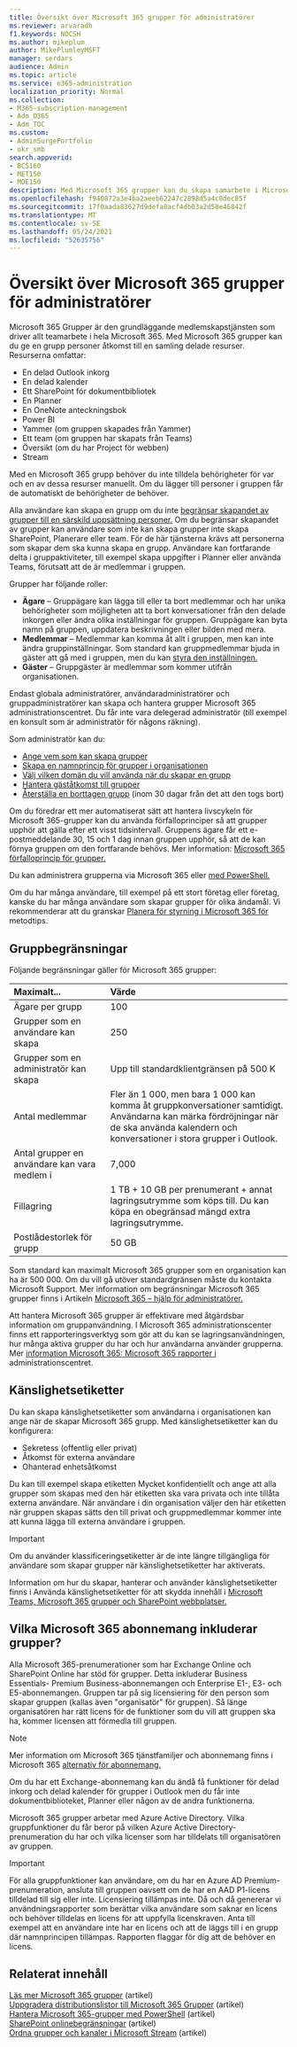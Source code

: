 ```yaml
---
title: Översikt över Microsoft 365 grupper för administratörer
ms.reviewer: arvaradh
f1.keywords: NOCSH
ms.author: mikeplum
author: MikePlumleyMSFT
manager: serdars
audience: Admin
ms.topic: article
ms.service: o365-administration
localization_priority: Normal
ms.collection:
- M365-subscription-management
- Adm_O365
- Adm_TOC
ms.custom:
- AdminSurgePortfolio
- okr_smb
search.appverid:
- BCS160
- MET150
- MOE150
description: Med Microsoft 365 grupper kan du skapa samarbete i Microsoft 365 genom att ge en grupp personer åtkomst till en samling delade resurser.
ms.openlocfilehash: f940872a3e4ba2aeeb62247c2898d5a4c0dec85f
ms.sourcegitcommit: 17f0aada83627d9defa0acf4db03a2d58e46842f
ms.translationtype: MT
ms.contentlocale: sv-SE
ms.lasthandoff: 05/24/2021
ms.locfileid: "52635756"
---
```

# <a name="overview-of-microsoft-365-groups-for-administrators"></a>Översikt över Microsoft 365 grupper för administratörer

Microsoft 365 Grupper är den grundläggande medlemskapstjänsten som driver allt teamarbete i hela Microsoft 365. Med Microsoft 365 grupper kan du ge en grupp personer åtkomst till en samling delade resurser. Resurserna omfattar:

- En delad Outlook inkorg
- En delad kalender
- Ett SharePoint för dokumentbibliotek
- En Planner
- En OneNote anteckningsbok
- Power BI
- Yammer (om gruppen skapades från Yammer)
- Ett team (om gruppen har skapats från Teams)
- Översikt (om du har Project för webben)
- Stream

Med en Microsoft 365 grupp behöver du inte tilldela behörigheter för var och en av dessa resurser manuellt. Om du lägger till personer i gruppen får de automatiskt de behörigheter de behöver.

Alla användare kan skapa en grupp om du inte [begränsar skapandet av grupper till en särskild uppsättning personer.](../../solutions/manage-creation-of-groups.md) Om du begränsar skapandet av grupper kan användare som inte kan skapa grupper inte skapa SharePoint, Planerare eller team. För de här tjänsterna krävs att personerna som skapar dem ska kunna skapa en grupp. Användare kan fortfarande delta i gruppaktiviteter, till exempel skapa uppgifter i Planner eller använda Teams, förutsatt att de är medlemmar i gruppen.

Grupper har följande roller:

- **Ägare** – Gruppägare kan lägga till eller ta bort medlemmar och har unika behörigheter som möjligheten att ta bort konversationer från den delade inkorgen eller ändra olika inställningar för gruppen. Gruppägare kan byta namn på gruppen, uppdatera beskrivningen eller bilden med mera.
- **Medlemmar** – Medlemmar kan komma åt allt i gruppen, men kan inte ändra gruppinställningar. Som standard kan gruppmedlemmar bjuda in gäster att gå med i gruppen, men du kan [styra den inställningen.](manage-guest-access-in-groups.md)
- **Gäster** – Gruppgäster är medlemmar som kommer utifrån organisationen.

Endast globala administratörer, användaradministratörer och gruppadministratörer kan skapa och hantera grupper Microsoft 365 administrationscentret. Du får inte vara delegerad administratör (till exempel en konsult som är administratör för någons räkning).

Som administratör kan du:

- [Ange vem som kan skapa grupper](../../solutions/manage-creation-of-groups.md)
- [Skapa en namnprincip för grupper i organisationen](../../solutions/groups-naming-policy.md)
- [Välj vilken domän du vill använda när du skapar en grupp](../../solutions/choose-domain-to-create-groups.md)
- [Hantera gäståtkomst till grupper](manage-guest-access-in-groups.md)
- [Återställa en borttagen grupp](restore-deleted-group.md) (inom 30 dagar från det att den togs bort)

Om du föredrar ett mer automatiserat sätt att hantera livscykeln för Microsoft 365-grupper kan du använda förfalloprinciper så att grupper upphör att gälla efter ett visst tidsintervall. Gruppens ägare får ett e-postmeddelande 30, 15 och 1 dag innan gruppen upphör, så att de kan förnya gruppen om den fortfarande behövs. Mer information: [Microsoft 365 förfalloprincip för grupper.](../../solutions/microsoft-365-groups-expiration-policy.md)

Du kan administrera grupperna via Microsoft 365 eller [med PowerShell.](../../enterprise/manage-microsoft-365-groups-with-powershell.md)

Om du har många användare, till exempel på ett stort företag eller företag, kanske du har många användare som skapar grupper för olika ändamål. Vi rekommenderar att du granskar [Planera för styrning i Microsoft 365 för](../../solutions/collaboration-governance-overview.md) metodtips.

## <a name="group-limits"></a>Gruppbegränsningar

Följande begränsningar gäller för Microsoft 365 grupper:

|Maximalt...|Värde|
|:---------|:----|
|Ägare per grupp|100|
|Grupper som en användare kan skapa|250|
|Grupper som en administratör kan skapa|Upp till standardklientgränsen på 500 K|
|Antal medlemmar|Fler än 1 000, men bara 1 000 kan komma åt gruppkonversationer samtidigt. <br>Användarna kan märka fördröjningar när de ska använda kalendern och konversationer i stora grupper i Outlook.|
|Antal grupper en användare kan vara medlem i|7,000|
|Fillagring|1 TB + 10 GB per prenumerant + annat lagringsutrymme som köps till. Du kan köpa en obegränsad mängd extra lagringsutrymme.|
|Postlådestorlek för grupp|50 GB|

Som standard kan maximalt Microsoft 365 grupper som en organisation kan ha är 500 000. Om du vill gå utöver standardgränsen måste du kontakta Microsoft Support. Mer information om begränsningar Microsoft 365 grupper finns i Artikeln [Microsoft 365 – hjälp för administratörer.](https://support.microsoft.com/office/b565caa1-5c40-40ef-9915-60fdb2d97fa2)

Att hantera Microsoft 365 grupper är effektivare med åtgärdsbar information om gruppanvändning. I Microsoft 365 administrationscenter finns ett rapporteringsverktyg som gör att du kan se lagringsanvändningen, hur många aktiva grupper du har och hur användarna använder grupperna. Mer [information Microsoft 365: Microsoft 365 rapporter i](../activity-reports/office-365-groups.md) administrationscentret.

## <a name="sensitivity-labels"></a>Känslighetsetiketter

Du kan skapa känslighetsetiketter som användarna i organisationen kan ange när de skapar Microsoft 365 grupp. Med känslighetsetiketter kan du konfigurera: 

- Sekretess (offentlig eller privat)
- Åtkomst för externa användare
- Ohanterad enhetsåtkomst

Du kan till exempel skapa  etiketten Mycket konfidentiellt och ange att alla grupper som skapas med den här etiketten ska vara privata och inte tillåta externa användare. När användare i din organisation väljer den här etiketten när gruppen skapas sätts den till privat och gruppmedlemmar kommer inte att kunna lägga till externa användare i gruppen.

> [!IMPORTANT]
> Om du använder klassificeringsetiketter är de inte längre tillgängliga för användare som skapar grupper när känslighetsetiketter har aktiverats. 

Information om hur du skapar, hanterar och använder känslighetsetiketter finns i Använda känslighetsetiketter för att skydda innehåll i [Microsoft Teams, Microsoft 365 grupper och SharePoint webbplatser.](../../compliance/sensitivity-labels-teams-groups-sites.md)

## <a name="which-microsoft-365-plans-include-groups"></a>Vilka Microsoft 365 abonnemang inkluderar grupper?

Alla Microsoft 365-prenumerationer som har Exchange Online och SharePoint Online har stöd för grupper. Detta inkluderar Business Essentials- Premium Business-abonnemangen och Enterprise E1-, E3- och E5-abonnemangen. Gruppen tar på sig licensiering för den person som skapar gruppen (kallas även "organisatör" för gruppen). Så länge organisatören har rätt licens för de funktioner som du vill att gruppen ska ha, kommer licensen att förmedla till gruppen.

> [!NOTE]
> Mer information om Microsoft 365 tjänstfamiljer och abonnemang finns i Microsoft 365 [alternativ för abonnemang.](/office365/servicedescriptions/office-365-platform-service-description/office-365-plan-options)

Om du har ett Exchange-abonnemang kan du ändå få funktioner för delad inkorg och delad kalender för grupper i Outlook men du får inte dokumentbiblioteket, Planner eller någon av de andra funktionerna.

Microsoft 365 grupper arbetar med Azure Active Directory. Vilka gruppfunktioner du får beror på vilken Azure Active Directory-prenumeration du har och vilka licenser som har tilldelats till organisatören av gruppen.

> [!IMPORTANT]
> För alla gruppfunktioner kan användare, om du har en Azure AD Premium-prenumeration, ansluta till gruppen oavsett om de har en AAD P1-licens tilldelad till sig eller inte. Licensiering tillämpas inte.
> Då och då genererar vi användningsrapporter som berättar vilka användare som saknar en licens och behöver tilldelas en licens för att uppfylla licenskraven. Anta till exempel att en användare inte har en licens och att de läggs till i en grupp där namnprincipen tillämpas. Rapporten flaggar för dig att de behöver en licens.

## <a name="related-content"></a>Relaterat innehåll

[Läs mer Microsoft 365 grupper](https://support.microsoft.com/office/b565caa1-5c40-40ef-9915-60fdb2d97fa2) (artikel)\
[Uppgradera distributionslistor till Microsoft 365 Grupper](../manage/upgrade-distribution-lists.md) (artikel)\
[Hantera Microsoft 365-grupper med PowerShell](../../enterprise/manage-microsoft-365-groups-with-powershell.md) (artikel)\
[SharePoint onlinebegränsningar](/office365/servicedescriptions/sharepoint-online-service-description/sharepoint-online-limits) (artikel)\
[Ordna grupper och kanaler i Microsoft Stream](/stream/groups-channels-organization) (artikel)